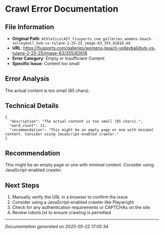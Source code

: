 # Crawl Error Documentation

## File Information
- **Original Path**: `Athletics\457_fiusports_com_galleries_womens-beach-volleyball_bvb-vs-tulane-2-25-25_image-63_355_62616.md`
- **URL**: https://fiusports.com/galleries/womens-beach-volleyball/bvb-vs-tulane-2-25-25/image-63/355/62616
- **Error Category**: Empty or Insufficient Content
- **Specific Issue**: Content too small

## Error Analysis
The actual content is too small (85 chars).

## Technical Details
```
{
  "description": "The actual content is too small (85 chars).",
  "word_count": 12,
  "recommendation": "This might be an empty page or one with minimal content. Consider using JavaScript-enabled crawler."
}
```

## Recommendation
This might be an empty page or one with minimal content. Consider using JavaScript-enabled crawler.

## Next Steps
1. Manually verify the URL in a browser to confirm the issue
2. Consider using a JavaScript-enabled crawler like Playwright
3. Check for any authentication requirements or CAPTCHAs on the site
4. Review robots.txt to ensure crawling is permitted

---
*Documentation generated on 2025-05-22 17:05:34*
